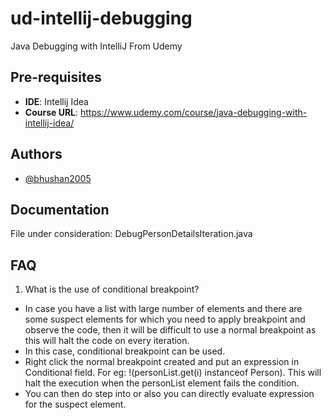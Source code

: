 # ud-intellij-debugging
Java Debugging with IntelliJ From Udemy
## Pre-requisites

- **IDE**: Intellij Idea
- **Course URL**: https://www.udemy.com/course/java-debugging-with-intellij-idea/


## Authors

- [@bhushan2005](https://www.github.com/bhushan2005)


## Documentation

File under consideration: DebugPersonDetailsIteration.java



## FAQ

1. What is the use of conditional breakpoint?
- In case you have a list with large number of elements and there are some suspect elements
for which you need to apply breakpoint and observe the code, then it will be difficult to use a 
normal breakpoint as this will halt the code on every iteration.
- In this case, conditional breakpoint can be used.
- Right click the normal breakpoint created and put an expression in Conditional field. For eg:
  !(personList.get(i) instanceof Person). This will halt the execution when the personList element fails the condition.
- You can then do step into or also you can directly evaluate expression for the suspect element.
